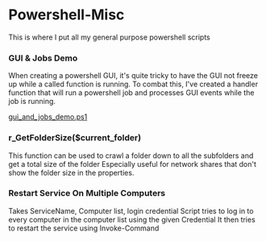 # Powershell-Misc
This is where I put all my general purpose powershell scripts

### GUI & Jobs Demo
When creating a powershell GUI, it's quite tricky to have the GUI not freeze up while a called function is running.
To combat this, I've created a handler function that will run a powershell job and processes GUI events while the job is running.

[gui_and_jobs_demo.ps1](gui/gui_and_jobs_demo.ps1)

### r_GetFolderSize($current_folder)
This function can be used to crawl a folder down to all the subfolders and get a total size of the folder
Especially useful for network shares that don't show the folder size in the properties.

### Restart Service On Multiple Computers
Takes ServiceName, Computer list, login credential
Script tries to log in to every computer in the computer list using the given Credential
It then tries to restart the service using Invoke-Command
